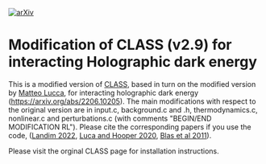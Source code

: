 [![arXiv](https://img.shields.io/badge/2206.10205%20-red.svg)](https://arxiv.org/abs/2206.10205)

# Modification of CLASS (v2.9) for interacting Holographic dark energy

This is a modified version of [CLASS](https://github.com/lesgourg/class_public), based in turn on the modified version by [Matteo Lucca](https://github.com/luccamatteo/class_iDMDE), for interacting holographic dark energy (https://arxiv.org/abs/2206.10205).  The main modifications with respect to the original version are in input.c, background.c and .h, thermodynamics.c, nonlinear.c and perturbations.c (with comments "BEGIN/END MODIFICATION RL"). Please cite the corresponding papers if you use the code, ([Landim 2022](https://arxiv.org/abs/2206.10205), [Luca and Hooper 2020](https://arxiv.org/abs/2002.06127), [Blas et al 2011](https://arxiv.org/abs/1104.2933)). 


Please visit the orginal CLASS page for installation instructions.




